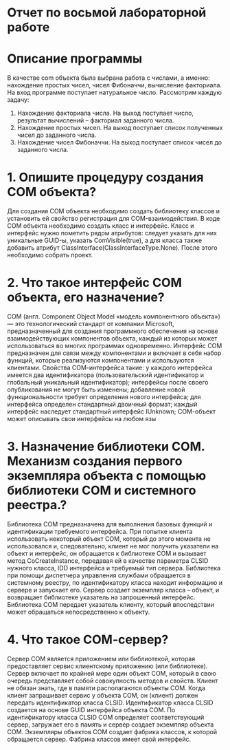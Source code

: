 ﻿# Отчет по восьмой лабораторной работе


# Описание программы
В качестве com объекта была выбрана работа с числами, а именно: нахождение простых чисел, чисел Фибоначчи, вычисление факториала. На вход программе поступает натуральное число. Рассмотрим каждую задачу:
1. Нахождение факториала числа. На выход поступает число, результат вычислений – факториал заданного числа.
2. Нахождение простых чисел. На выход поступает список полученных чисел до заданного числа.
3. Нахождение чисел Фибоначчи. На выход поступает список чисел до заданного числа.


# 1. Опишите процедуру создания COM объекта?
Для создания COM объекта необходимо создать библиотеку классов и установить ей свойство регистрация для COM-взаимодействия. В коде COM объекта необходимо создать класс и интерфейс. Класс и интерфейс нужно пометить рядом атрибутов: следует указать для них уникальные GUID-ы, указать ComVisible(true), а для класса также добавить атрибут ClassInterface(ClassInterfaceType.None). После этого необходимо собрать проект.


# 2. Что такое интерфейс СОМ объекта, его назначение?
COM (англ. Component Object Model «модель компонентного объекта») — это технологический стандарт от компании Microsoft, предназначенный для создания программного обеспечения на основе взаимодействующих компонентов объекта, каждый из которых может использоваться во многих программах одновременно. Интерфейс СОМ предназначен для связи между компонентами и включает в себя набор функций, которые реализуются компонентами и используются клиентами. Свойства СОМ-интерфейса такие: у каждого интерфейса имеется два идентификатора (пользовательский идентификатор и глобальный уникальный идентификатор); интерфейсы после своего опубликования не могут быть изменены; добавление новой функциональности требует определения нового интерфейса; для интерфейса определен стандартный двоичный формат; каждый интерфейс наследует стандартный интерфейс IUnknown; СОМ-объект может описывать свои интерфейсы на любом язы


# 3. Назначение библиотеки СОМ. Механизм создания первого экземпляра объекта с помощью библиотеки СОМ и системного реестра.?
Библиотека СОМ предназначена для выполнения базовых функций и идентификации требуемого интерфейса. При попытке клиента использовать некоторый объект СОМ, который до этого момента не использовался и, следовательно, клиент не мог получить указатели на объект и интерфейс, он обращается к библиотеке СОМ и вызывает метод CoCreateInstance, передавая ей в качестве параметра CLSID нужного класса, IDD интерфейса и требуемый тип сервера.
Библиотека при помощи диспетчера управления службами обращается в системному реестру, по идентификатору класса находит информацию
и сервере и запускает его. Сервер создает экземпляр класса – объект, и возвращает библиотеке указатель на запрошенный интерфейс.
Библиотека СОМ передает указатель клиенту, который впоследствии может обращаться непосредственно к объекту.


# 4. Что такое СОМ-сервер?
Сервер COM является приложением или библиотекой, которая предоставляет сервис клиентскому приложению (или библиотеке). Сервер включает по крайней мере один объект COM, который в свою очередь представляет собой совокупность методов и свойств. Клиент не обязан знать, где в памяти располагаются объекты COM.
Когда клиент запрашивает сервис у объекта COM, он (клиент) должен передать идентификатор класса CLSID. Идентификатор класса CLSID создается на основе GUID интерфейса объекта COM.
По идентификатору класса CLSID COM определяет соответствующий сервер, загружает его в память и сервер создает экземпляр объекта COM. Экземпляры объектов COM создает фабрика классов, к которой обращается сервер. Фабрика классов имеет свой интерфейс.


